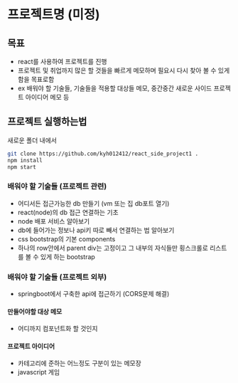 # 프로젝트명 (미정)

## 목표

- react를 사용하여 프로젝트를 진행
- 프로젝트 및 취업까지 많은 할 것들을 빠르게 메모하며 필요시 다시 찾아 볼 수 있게 함을 목표로함
- ex 배워야 할 기술들, 기술들을 적용할 대상들 메모, 중간중간 새로운 사이드 프로젝트 아이디어 메모 등

## 프로젝트 실행하는법

새로운 폴더 내에서

```sh
git clone https://github.com/kyh012412/react_side_project1 .
npm install
npm start
```

### 배워야 할 기술들 (프로젝트 관련)

- 어디서든 접근가능한 db 만들기 (vm 또는 집 db포트 열기)
- react(node)의 db 접근 연결하는 기초
- node 배포 서비스 알아보기
- db에 들어가는 정보나 api키 따로 빼서 연결하는 법 알아보기
- css bootstrap의 기본 components
- 하나의 row안에서 parent div는 고정이고 그 내부의 자식들만 횡스크롤로 리스트를 볼 수 있게 하는 bootstrap

### 배워야 할 기술들 (프로젝트 외부)

- springboot에서 구축한 api에 접근하기 (CORS문제 해결)

#### 만들어야할 대상 메모

- 어디까지 컴포넌트화 할 것인지

#### 프로젝트 아이디어

- 카테고리에 준하는 어느정도 구분이 있는 메모장
- javascript 게임
